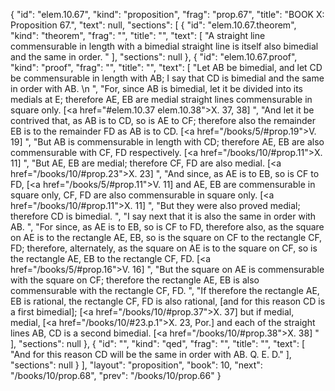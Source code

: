 {
  "id": "elem.10.67",
  "kind": "proposition",
  "frag": "prop.67",
  "title": "BOOK X: Proposition 67.",
  "text": null,
  "sections": [
    {
      "id": "elem.10.67.theorem",
      "kind": "theorem",
      "frag": "",
      "title": "",
      "text": [
        "A straight line commensurable in length with a bimedial straight line is itself also bimedial and the same in order. "
      ],
      "sections": null
    },
    {
      "id": "elem.10.67.proof",
      "kind": "proof",
      "frag": "",
      "title": "",
      "text": [
        "Let AB be bimedial, and let CD be commensurable in length with AB; I say that CD is bimedial and the same in order with AB. \n      ",
        "For, since AB is bimedial, let it be divided into its medials at E; therefore AE, EB are medial straight lines commensurable in square only. [<a href=\"#elem.10.37 elem.10.38\">X. 37, 38</a>] ",
        "And let it be contrived that, as AB is to CD, so is AE to CF; therefore also the remainder EB is to the remainder FD as AB is to CD. [<a href=\"/books/5/#prop.19\">V. 19</a>] ",
        "But AB is commensurable in length with CD; therefore AE, EB are also commensurable with CF, FD respectively. [<a href=\"/books/10/#prop.11\">X. 11</a>] ",
        "But AE, EB are medial; therefore CF, FD are also medial. [<a href=\"/books/10/#prop.23\">X. 23</a>] ",
        "And since, as AE is to EB, so is CF to FD, [<a href=\"/books/5/#prop.11\">V. 11</a>] and AE, EB are commensurable in square only, CF, FD are also commensurable in square only. [<a href=\"/books/10/#prop.11\">X. 11</a>] ",
        "But they were also proved medial; therefore CD is bimedial. ",
        "I say next that it is also the same in order with AB. ",
        "For since, as AE is to EB, so is CF to FD, therefore also, as the square on AE is to the rectangle AE, EB, so is the square on CF to the rectangle CF, FD; therefore, alternately, as the square on AE is to the square on CF, so is the rectangle AE, EB to the rectangle CF, FD. [<a href=\"/books/5/#prop.16\">V. 16</a>] ",
        "But the square on AE is commensurable with the square on CF; therefore the rectangle AE, EB is also commensurable with the rectangle CF, FD. ",
        "If therefore the rectangle AE, EB is rational, the rectangle CF, FD is also rational, [and for this reason CD is a first bimedial]; [<a href=\"/books/10/#prop.37\">X. 37</a>] but if medial, medial, [<a href=\"/books/10/#23.p.1\">X. 23, Por.</a>] and each of the straight lines AB, CD is a second bimedial. [<a href=\"/books/10/#prop.38\">X. 38</a>] "
      ],
      "sections": null
    },
    {
      "id": "",
      "kind": "qed",
      "frag": "",
      "title": "",
      "text": [
        "And for this reason CD will be the same in order with AB. Q. E. D."
      ],
      "sections": null
    }
  ],
  "layout": "proposition",
  "book": 10,
  "next": "/books/10/prop.68",
  "prev": "/books/10/prop.66"
}
